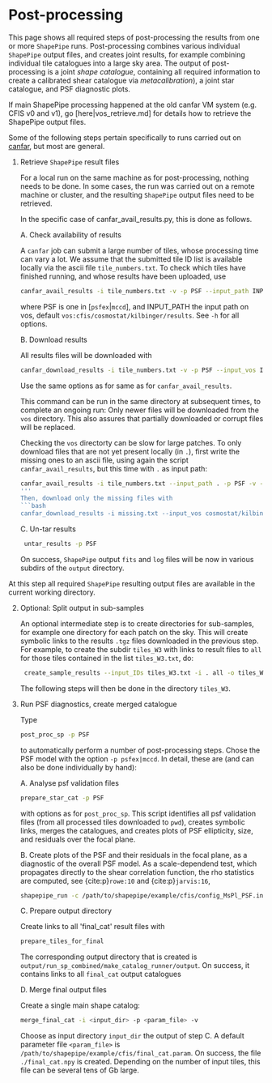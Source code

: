 # Post-processing

This page shows all required steps of post-processing the results from one or
more `ShapePipe` runs. Post-processing combines various individual `ShapePipe`
output files, and creates joint results, for example combining individual tile
catalogues into a large sky area. The output of post-processing is a joint _shape
catalogue_, containing all required information to create a calibrated shear
catalogue via _metacalibration_), a joint star catalogue, and PSF diagnostic plots.

If main ShapePipe processing happened at the old canfar VM system (e.g. CFIS v0 and v1), go
[here|vos_retrieve.md] for details how to retrieve the ShapePipe output files.

Some of the following steps pertain specifically to runs carried out on [canfar](https://www.canfar.net/en),
but most are general.

1. Retrieve `ShapePipe` result files

   For a local run on the same machine as for post-processing, nothing needs to be done.
   In some cases, the run was carried out on a remote machine or cluster, and the resulting `ShapePipe`
   output files need to be retrieved.
   
   In the specific case of canfar_avail_results.py, this is done as follows.
   
   A. Check availability of results

      A `canfar` job can submit a large number of tiles, whose processing time can vary a lot.
      We assume that the submitted tile ID list is available locally via the ascii file `tile_numbers.txt`. 
      To check which tiles have finished running, and whose results have been uploaded, use
      ```bash
      canfar_avail_results -i tile_numbers.txt -v -p PSF --input_path INPUT_PATH
      ```
      where PSF is one in [`psfex`|`mccd`], and INPUT_PATH the input path on vos, default `vos:cfis/cosmostat/kilbinger/results`.
      See `-h` for all options.

   B. Download results

      All results files will be downloaded with
      ```bash
      canfar_download_results -i tile_numbers.txt -v -p PSF --input_vos INPUT_VOS
      ```
      Use the same options as for same as for `canfar_avail_results`.
      
      This command can be run in the same directory at subsequent times, to complete an ongoing run: Only newer files will be downloaded
      from the `vos` directory. This also assures that partially downloaded or corrupt files will be replaced.

      Checking the `vos` directorty can be slow for large patches.
      To only download files that are not yet present locally (in `.`), first write the missing ones to an ascii file, using again the
      script `canfar_avail_results`, but this time with `.` as input path:
      ```bash
      canfar_avail_results -i tile_numbers.txt --input_path . -p PSF -v -o missing.txt
      '''
      Then, download only the missing files with
      ```bash
      canfar_download_results -i missing.txt --input_vos cosmostat/kilbinger/results_mccd_oc2 -p mccd -v
      ```

   C. Un-tar results
     ```bash
      untar_results -p PSF
      ```
      On success, `ShapePipe` output `fits` and `log` files will be now in various subdirs of the `output` directory.

At this step all required `ShapePipe` resulting output files are available in the current working directory.

2. Optional: Split output in sub-samples

   An optional intermediate step is to create directories for sub-samples, for example one directory
   for each patch on the sky. This will create symbolic links to the results `.tgz` files downloaded in
   the previous step. For example, to create the subdir `tiles_W3` with links to result files to `all` for
   those tiles contained in the list `tiles_W3.txt`, do:
   ```bash
    create_sample_results --input_IDs tiles_W3.txt -i . all -o tiles_W3 -v
    ```
    The following steps will then be done in the directory `tiles_W3`.

3. Run PSF diagnostics, create merged catalogue

   Type
   ```bash
   post_proc_sp -p PSF
   ```
   to automatically perform a number of post-processing steps. Chose the PSF model with the option
   `-p psfex|mccd`. In detail, these are (and can also be done individually
   by hand):
   
   A. Analyse psf validation files
   
      ```bash
      prepare_star_cat -p PSF
      ```
      with options as for `post_proc_sp`.
      This script identifies all psf validation files (from all processed tiles downloaded to `pwd`), creates symbolic links,
      merges the catalogues, and creates plots of PSF ellipticity, size, and residuals over the focal plane.

   B. Create plots of the PSF and their residuals in the focal plane, as a diagnostic of the overall PSF model.
     As a scale-dependend test, which propagates directly to the shear correlation function, the rho statistics are computed,
     see {cite:p}`rowe:10` and {cite:p}`jarvis:16`,
      ```bash
      shapepipe_run -c /path/to/shapepipe/example/cfis/config_MsPl_PSF.ini
      ``` 

   C. Prepare output directory
   
      Create links to all 'final_cat' result files with 
      ```bash
      prepare_tiles_for_final
      ```
      The corresponding output directory that is created is `output/run_sp_combined/make_catalog_runner/output`.
      On success, it contains links to all `final_cat` output catalogues

   D. Merge final output files
   
      Create a single main shape catalog:
      ```bash
      merge_final_cat -i <input_dir> -p <param_file> -v
      ```
      Choose as input directory `input_dir` the output of step C. A default
      parameter file `<param_file>` is `/path/to/shapepipe/example/cfis/final_cat.param`. 
      On success, the file `./final_cat.npy` is created. Depending on the number of
      input tiles, this file can be several tens of Gb large. 
